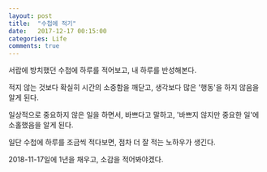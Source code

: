 ```yaml
---
layout: post
title:  "수첩에 적기"
date:   2017-12-17 00:15:00
categories: Life
comments: true
---
```

서랍에 방치했던 수첩에 하루를 적어보고, 내 하루를 반성해본다. 

적지 않는 것보다 확실히 시간의 소중함을 깨닫고, 생각보다 많은 '행동'을 하지 않음을 알게 된다. 

일상적으로 중요하지 않은 일을 하면서, 바쁘다고 말하고, '바쁘지 않지만 중요한 일'에 소홀했음을 알게 된다. 

일단 수첩에 하루를 조금씩 적다보면, 점차 더 잘 적는 노하우가 생긴다. 

2018-11-17일에 1년을 채우고, 소감을 적어봐야겠다.
